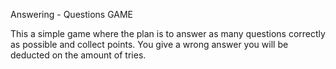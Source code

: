 Answering - Questions GAME

This a simple game where the plan is to answer as many questions correctly as possible and collect points. You give a wrong answer you will be deducted on the amount of tries.
